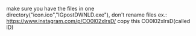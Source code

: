 make sure you have the files in one directory("icon.ico","IGpostDWNLD.exe"), 
don't rename files
ex.:
https://www.instagram.com/p/CO0l02xlrsD/
copy this CO0l02xlrsD(called ID)

